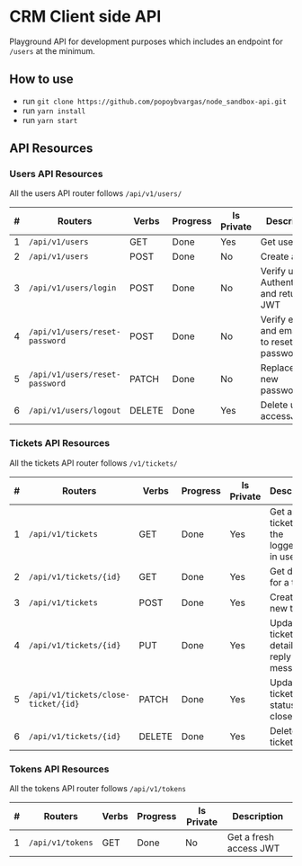 # CRM Client side API

Playground API for development purposes which includes an endpoint for `/users` at the minimum.

## How to use

- run `git clone https://github.com/popoybvargas/node_sandbox-api.git`
- run `yarn install`
- run `yarn start`

## API Resources

### Users API Resources

All the users API router follows `/api/v1/users/`

| #   | Routers                        | Verbs  | Progress | Is Private | Description                                      |
| --- | ------------------------------ | ------ | -------- | ---------- | ------------------------------------------------ |
| 1   | `/api/v1/users`                | GET    | Done     | Yes        | Get user Info                                    |
| 2   | `/api/v1/users`                | POST   | Done     | No         | Create a user                                    |
| 3   | `/api/v1/users/login`          | POST   | Done     | No         | Verify user Authentication and return JWT        |
| 4   | `/api/v1/users/reset-password` | POST   | Done     | No         | Verify email and email pin to reset the password |
| 5   | `/api/v1/users/reset-password` | PATCH  | Done     | No         | Replace with new password                        |
| 6   | `/api/v1/users/logout`         | DELETE | Done     | Yes        | Delete user accessJWT                            |

### Tickets API Resources

All the tickets API router follows `/v1/tickets/`

| #   | Routers                             | Verbs  | Progress | Is Private | Description                                |
| --- | ----------------------------------- | ------ | -------- | ---------- | ------------------------------------------ |
| 1   | `/api/v1/tickets`                   | GET    | Done     | Yes        | Get all tickets for the logged-in in user  |
| 2   | `/api/v1/tickets/{id}`              | GET    | Done     | Yes        | Get details for a ticket                   |
| 3   | `/api/v1/tickets`                   | POST   | Done     | Yes        | Create a new ticket                        |
| 4   | `/api/v1/tickets/{id}`              | PUT    | Done     | Yes        | Update ticket details ie. reply message    |
| 5   | `/api/v1/tickets/close-ticket/{id}` | PATCH  | Done     | Yes        | Update ticket status to close              |
| 6   | `/api/v1/tickets/{id}`              | DELETE | Done     | Yes        | Delete a ticket                            |

### Tokens API Resources

All the tokens API router follows `/api/v1/tokens`

| #   | Routers          | Verbs | Progress | Is Private | Description            |
| --- | ---------------- | ----- | -------- | ---------- | ---------------------- |
| 1   | `/api/v1/tokens` | GET   | Done     | No         | Get a fresh access JWT |